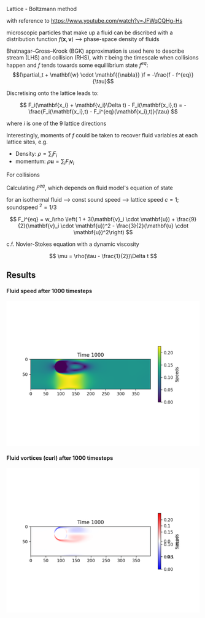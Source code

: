 Lattice - Boltzmann method

with reference to https://www.youtube.com/watch?v=JFWqCQHg-Hs

microscopic particles that make up a fluid can be discribed with a distribution function $f(\mathbf{x},\mathbf{v})$ --> phase-space density of fluids 

Bhatnagar–Gross–Krook (BGK) approximation is used here to describe stream (LHS) and collision (RHS), with $\tau$ being the timescale when collisions happen and $f$ tends towards some equillibrium state $f^{eq}$:
$$(\partial_t + \mathbf{w} \cdot \mathbf{{\nabla}}  )f = -\frac{f - f^{eq}}{\tau}$$ 

Discretising onto the lattice leads to:

$$
F_i(\mathbf{x_i} + \mathbf{v_i}\Delta t) - F_i(\mathbf{x_i},t) = -\frac{F_i(\mathbf{x_i},t) - F_i^{eq}(\mathbf{x_i},t)}{\tau}
$$

where $i$ is one of the 9 lattice directions

Interestingly, moments of $f$ could be taken to recover fluid variables at each lattice sites, e.g. 

- Density: $\rho = \sum_i{F_i}$
- momentum: $\rho \mathbf{u} = \sum_i{F_i\mathbf{v}_i}$


For collisions

Calculating $F^{eq}$, which depends on fluid model's equation of state

for an isothermal fluid --> const sound speed --> lattice speed $c = 1$; soundspeed $^2 = 1/3$

$$
F_i^{eq} = w_i\rho  \left( 1 + 3(\mathbf{v}_i \cdot \mathbf{u}) + \frac{9}{2}(\mathbf{v}_i \cdot \mathbf{u})^2 - \frac{3}{2}(\mathbf{u} \cdot \mathbf{u})^2\right)
$$

c.f. Novier-Stokes equation with a dynamic viscosity

$$
\mu = \rho(\tau - \frac{1}{2})\Delta t
$$

## Results
#### Fluid speed after 1000 timesteps
![speed](./images/LatticeBoltzmann__400x100_1000_0.6_True_speed.png "Fluid speed after 1000 timesteps")
#### Fluid vortices (curl) after 1000 timesteps
![vortex](./images/LatticeBoltzmann__400x100_1000_0.6_True_vortices.png "Fluid vortices (curl) after 1000 timesteps")

